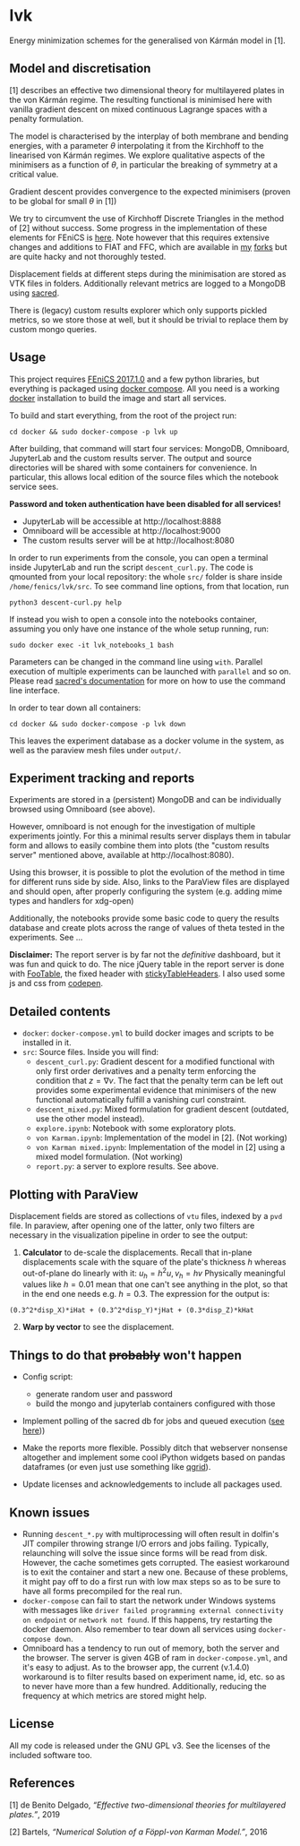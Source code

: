 # lvk

Energy minimization schemes for the generalised von Kármán model in [1].

## Model and discretisation

[1] describes an effective two dimensional theory for multilayered
plates in the von Kármán regime. The resulting functional is minimised
here with vanilla gradient descent on mixed continuous Lagrange spaces
with a penalty formulation.

The model is characterised by the interplay of both membrane and
bending energies, with a parameter $\theta$ interpolating it from the
Kirchhoff to the linearised von Kármán regimes. We explore qualitative
aspects of the minimisers as a function of $\theta$, in particular the
breaking of symmetry at a critical value.

Gradient descent provides convergence to the expected minimisers
(proven to be global for small $\theta$ in [1])

We try to circumvent the use of Kirchhoff Discrete Triangles in the
method of [2] without success. Some progress in the implementation of
these elements for FEniCS is
[here](https://bitbucket.org/mdbenito/hermite). Note however that this
requires extensive changes and additions to FIAT and FFC, which are
available in [my]([https://bitbucket.org/mdbenito/fiat-fork)
[forks](https://bitbucket.org/mdbenito/ffc-fork) but are quite hacky
and not thoroughly tested.

Displacement fields at different steps during the minimisation are
stored as VTK files in folders. Additionally relevant metrics are 
logged to a MongoDB using [sacred](https://github.com/IDSIA/sacred).

There is (legacy) custom results explorer which only supports pickled
metrics, so we store those at well, but it should be trivial to
replace them by custom mongo queries.


## Usage

This project requires [FEniCS 2017.1.0](https://fenicsproject.org) and
a few python libraries, but everything is packaged using [docker
compose](https://docs.docker.com/compose/). All you need is a working
[docker](https://docker.io) installation to build the image and start
all services.

To build and start everything, from the root of the project run:

```
cd docker && sudo docker-compose -p lvk up
```

After building, that command will start four services: MongoDB,
Omniboard, JupyterLab and the custom results server. The output and
source directories will be shared with some containers for
convenience. In particular, this allows local edition of the source
files which the notebook service sees.

**Password and token authentication have been disabled for all
services!**

* JupyterLab will be accessible at http://localhost:8888
* Omniboard will be accessible at http://localhost:9000
* The custom results server will be at http://localhost:8080

In order to run experiments from the console, you can open a terminal
inside JupyterLab and run the script `descent_curl.py`. The code is
qmounted from your local repository: the whole `src/` folder is
share inside `/home/fenics/lvk/src`. To see command line options,
from that location, run 

```
python3 descent-curl.py help
```

If instead you wish to open a console into the notebooks container,
assuming you only have one instance of the whole setup running, run:

```
sudo docker exec -it lvk_notebooks_1 bash
```

Parameters can be changed in the command line using `with`. Parallel
execution of multiple experiments can be launched with `parallel` and
so on. Please read [sacred's
documentation](https://sacred.readthedocs.io/en/latest/quickstart.html)
for more on how to use the command line interface.

In order to tear down all containers:
```
cd docker && sudo docker-compose -p lvk down
```
This leaves the experiment database as a docker volume in the system,
as well as the paraview mesh files under `output/`.

## Experiment tracking and reports

Experiments are stored in a (persistent) MongoDB and can be
individually browsed using Omniboard (see above).

However, omniboard is not enough for the investigation of multiple
experiments jointly. For this a minimal results server displays them
in tabular form and allows to easily combine them into plots (the
"custom results server" mentioned above, available at
http://localhost:8080).

Using this browser, it is possible to plot the evolution of the method
in time for different runs side by side. Also, links to the ParaView
files are displayed and should open, after properly configuring the
system (e.g. adding mime types and handlers for xdg-open)

Additionally, the notebooks provide some basic code to query the
results database and create plots across the range of values of theta
tested in the experiments. See ...

**Disclaimer:** The report server is by far not the _definitive_
dashboard, but it was fun and quick to do.  The nice jQuery table in
the report server is done with
[FooTable](http://fooplugins.github.io/FooTable/), the fixed header
with
[stickyTableHeaders](https://github.com/jmosbech/StickyTableHeaders).
I also used some js and css from [codepen](https://codepen.io).


## Detailed contents

* `docker`: `docker-compose.yml` to build docker images and scripts to
  be installed in it.
* `src`: Source files. Inside you will find:
   * `descent_curl.py`: Gradient descent for a modified functional
     with only first order derivatives and a penalty term enforcing
     the condition that $z = \nabla v$. The fact that the penalty term
     can be left out provides some experimental evidence that
     minimisers of the new functional automatically fulfill a
     vanishing curl constraint.
   * `descent_mixed.py`: Mixed formulation for gradient descent
     (outdated, use the other model instead).
   * `explore.ipynb`: Notebook with some exploratory plots.
   * `von Karman.ipynb`: Implementation of the model in [2]. (Not
     working)
   * `von Karman mixed.ipynb`: Implementation of the model in [2]
     using a mixed model formulation. (Not working)
   * `report.py`: a server to explore results. See above.
 

## Plotting with ParaView

Displacement fields are stored as collections of `vtu` files, indexed
by a `pvd` file. In paraview, after opening one of the latter, only
two filters are necessary in the visualization pipeline in order to
see the output:
 1. **Calculator** to de-scale the displacements. Recall that in-plane
  displacements scale with the square of the plate's thickness $h$ whereas
  out-of-plane do linearly with it: $u_h = h^2 u, v_h = h v$
  Physically meaningful values like $h = 0.01$ mean that one can't see anything
  in the plot, so that in the end one needs e.g. $h = 0.3$. The expression for the
  output is: 
  ```
  (0.3^2*disp_X)*iHat + (0.3^2*disp_Y)*jHat + (0.3*disp_Z)*kHat
  ```
 2. **Warp by vector** to see the displacement.


## Things to do that ~~probably~~ won't happen

* Config script:
  - generate random user and password
  - build the mongo and jupyterlab containers configured with those
  
* Implement polling of the sacred db for jobs and queued execution
  ([see here](https://github.com/IDSIA/sacred/issues/215)))
* Make the reports more flexible. Possibly ditch that webserver
  nonsense altogether and implement some cool iPython widgets based on
  pandas dataframes (or even just use something like
  [qgrid](https://github.com/quantopian/qgrid)).
* Update licenses and acknowledgements to include all packages used.

## Known issues

* Running `descent_*.py` with multiprocessing will often result in
  dolfin's JIT compiler throwing strange I/O errors and jobs failing.
  Typically, relaunching will solve the issue since forms will be read
  from disk. However, the cache sometimes gets corrupted. The easiest
  workaround is to exit the container and start a new one. Because of
  these problems, it might pay off to do a first run with low max
  steps so as to be sure to have all forms precompiled for the real
  run.
* `docker-compose` can fail to start the network under Windows systems
  with messages like `driver failed programming external connectivity
  on endpoint` or `network not found`. If this happens, try restarting
  the docker daemon. Also remember to tear down all services using
  `docker-compose down`.
* Omniboard has a tendency to run out of memory, both the server and
  the browser. The server is given 4GB of ram in `docker-compose.yml`,
  and it's easy to adjust. As to the browser app, the current
  (v.1.4.0) workaround is to filter results based on experiment name,
  id, etc. so as to never have more than a few hundred. Additionally,
  reducing the frequency at which metrics are stored might help.

## License

All my code is released under the GNU GPL v3. See the licenses of the
included software too.


## References

[1] de Benito Delgado, *“Effective two-dimensional theories for
multilayered plates.”*, 2019

[2] Bartels, *“Numerical Solution of a Föppl-von Karman Model.”*, 2016
